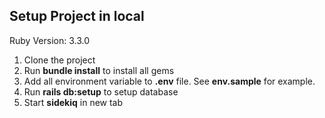 ## Setup Project in local

Ruby Version: 3.3.0

1. Clone the project
2. Run **bundle install** to install all gems
3. Add all environment variable to **.env** file. See **env.sample** for example.
4. Run **rails db:setup** to setup database
5. Start **sidekiq** in new tab 
